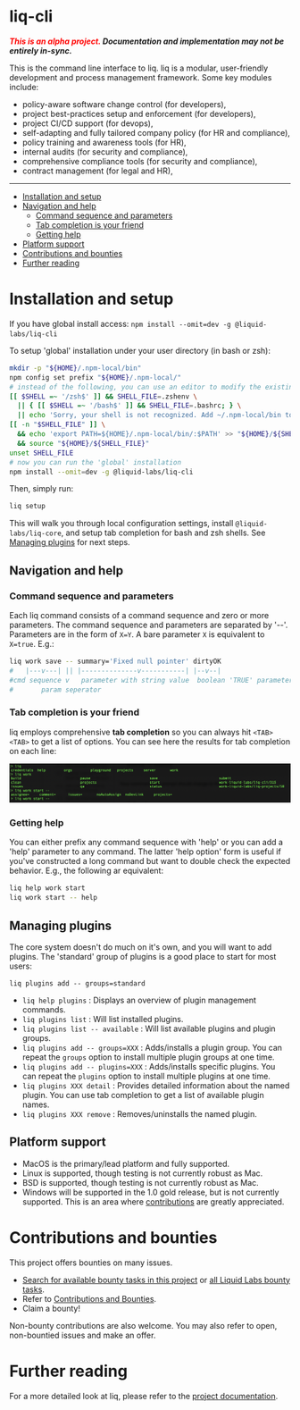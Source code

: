# liq-cli

**_<span style="color:red">This is an alpha project.</span> Documentation and implementation may not be entirely in-sync._**

This is the command line interface to liq. liq is a modular, user-friendly development and process management framework. Some key modules include:

- policy-aware software change control (for developers),
- project best-practices setup and enforcement (for developers),
- project CI/CD support (for devops),
- self-adapting and fully tailored company policy (for HR and compliance),
- policy training and awareness tools (for HR),
- internal audits (for security and compliance),
- comprehensive compliance tools (for security and compliance),
- contract management (for legal and HR),

___

* [Installation and setup](#installation-and-setup)
* [Navigation and help](#navigation-and-help)
  * [Command sequence and parameters](#command-sequence-and-parameters)
  * [Tab completion is your friend](#tab-completion-is-your-friend)
  * [Getting help](#getting-help)
* [Platform support](#platform-support)
* [Contributions and bounties](#contributions-and-bounties)
* [Further reading](#further-reading)

# Installation and setup

If you have global install access:
`npm install --omit=dev -g @liquid-labs/liq-cli`

To setup 'global' installation under your user directory (in bash or zsh):
```bash
mkdir -p "${HOME}/.npm-local/bin"
npm config set prefix "${HOME}/.npm-local/"
# instead of the following, you can use an editor to modify the existing PATH settings
[[ $SHELL =~ '/zsh$' ]] && SHELL_FILE=.zshenv \
  || { [[ $SHELL =~ '/bash$' ]] && SHELL_FILE=.bashrc; } \
  || echo 'Sorry, your shell is not recognized. Add ~/.npm-local/bin to the appropriate setup file'
[[ -n "$SHELL_FILE" ]] \
  && echo 'export PATH=${HOME}/.npm-local/bin/:$PATH' >> "${HOME}/${SHELL_FILE}" \
  && source "${HOME}/${SHELL_FILE}"
unset SHELL_FILE
# now you can run the 'global' installation
npm install --omit=dev -g @liquid-labs/liq-cli
```

Then, simply run:
```bash
liq setup
```

This will walk you through local configuration settings, install `@liquid-labs/liq-core`, and setup tab completion for bash and zsh shells. See [Managing plugins](#managing-plugins) for next steps.

## Navigation and help

### Command sequence and parameters

Each liq command consists of a command sequence and zero or more parameters. The command sequence and parameters are separated by '--'. Parameters are in the form of `X=Y`. A bare parameter `X` is equivalent to `X=true`. E.g.:
```bash
liq work save -- summary='Fixed null pointer' dirtyOK
#   |---v---| || |--------------v-----------| |--v--|
#cmd sequence v   parameter with string value  boolean 'TRUE' parameter
#       param seperator
```

### Tab completion is your friend

liq employs comprehensive __tab completion__ so you can always hit `<TAB><TAB>` to get a list of options. You can see here the results for tab completion on each line:

!['liq' TAB-TAB shows top level options 'credentials', 'help', 'orgs', etc. 'liq work' TAB-TAB shows build, clean, etc. and open work units.](./assets/imgs/tab-completion-example.png "Tab completion examples")

### Getting help

You can either prefix any command sequence with 'help' or you can add a 'help' parameter to any command. The latter 'help option' form is useful if you've constructed a long command but want to double check the expected behavior. E.g., the following ar equivalent:
```bash
liq help work start
liq work start -- help
```

## Managing plugins

The core system doesn't do much on it's own, and you will want to add plugins. The 'standard' group of plugins is a good place to start for most users:
```
liq plugins add -- groups=standard
```

- `liq help plugins` : Displays an overview of plugin management commands.
- `liq plugins list` : Will list installed plugins.
- `liq plugins list -- available` : Will list available plugins and plugin groups.
- `liq plugins add -- groups=XXX` : Adds/installs a plugin group. You can repeat the `groups` option to install multiple plugin groups at one time.
- `liq plugins add -- plugins=XXX` : Adds/installs specific plugins. You can repeat the `plugins` option to install multiple plugins at one time.
- `liq plugins XXX detail` : Provides detailed information about the named plugin. You can use tab completion to get a list of available plugin names.
- `liq plugins XXX remove` : Removes/uninstalls the named plugin.

## Platform support

* MacOS is the primary/lead platform and fully supported.
* Linux is supported, though testing is not currently robust as Mac.
* BSD is supported, though testing is not currently robust as Mac.
* Windows will be supported in the 1.0 gold release, but is not currently supported. This is an area where [contributions](#contributions-and-bounties) are greatly appreciated.

# Contributions and bounties

This project offers bounties on many issues.

* [Search for available bounty tasks in this project](https://github.com/liquid-labs/liq-cli/issues?utf8=%E2%9C%93&q=is%3Aissue+is%3Aopen+no%3Aassignee+label%3Abounty) or [all Liquid Labs bounty tasks](https://github.com/issues?utf8=%E2%9C%93&q=is%3Aopen+is%3Aissue+org%3Aliquid-labs+archived%3Afalse+label%3Abounty).
* Refer to [Contributions and Bounties](/docs/Contributions%20and%20Bounties.md).
* Claim a bounty!

Non-bounty contributions are also welcome. You may also refer to open, non-bountied issues and make an offer.

# Further reading

For a more detailed look at liq, please refer to the [project documentation](docs/toc.md).
